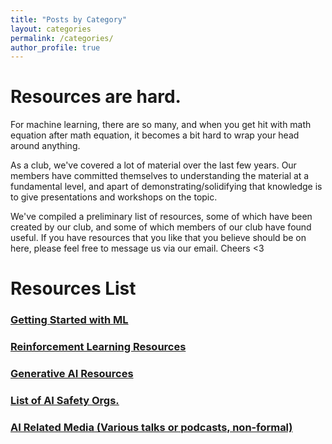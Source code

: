 ```yaml
---
title: "Posts by Category"
layout: categories
permalink: /categories/
author_profile: true
---
```


# Resources are hard. 

For machine learning, there are so many, and when you get hit with math equation after math equation, it becomes a bit hard to wrap your head around anything. 

As a club, we've covered a lot of material over the last few years. Our members have committed themselves to understanding the material at a fundamental level, and apart of demonstrating/solidifying that knowledge is to give presentations and workshops on the topic. 

We've compiled a preliminary list of resources, some of which have been created by our club, and some of which members of our club have found useful. If you have resources that you like that you believe should be on here, please feel free to message us via our email. Cheers <3

# Resources List
### [Getting Started with ML](https://docs.google.com/document/d/1r1jlryZ60MNS2vojWSWDXSr_SUK6iT04KXZXcfTS21o/edit)
### [Reinforcement Learning Resources](https://docs.google.com/document/d/1S1cTvFFR8cULZLmpXTZIziFjPQwRbC0Gnb7rhbYq82g/edit)
### [Generative AI Resources](https://docs.google.com/document/d/1pENP7M0RpyoUEqi8wVl644WqwaKCa6fl09Q8d1vR7i8/edit)
### [List of AI Safety Orgs.](https://docs.google.com/document/d/1vEcK_g2rtDjmz4UUDNID8yMYwaNdBhbJgmmb-kUXamE/edit#heading=h.ko4s7x7mnytw)
### [AI Related Media (Various talks or podcasts, non-formal)](https://docs.google.com/document/d/1Mu6iQb7cWuduBiO9YvKD-XRAZGI2IlkSXO3oG9dTfMI/edit?usp=sharing)
